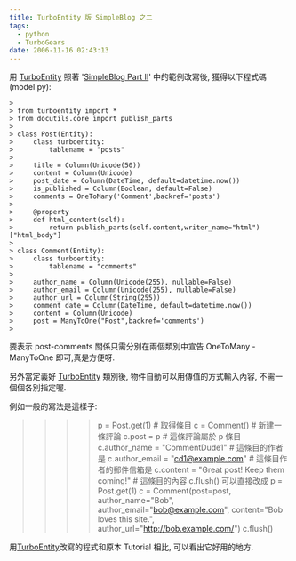```yaml
---
title: TurboEntity 版 SimpleBlog 之二
tags:
  - python
  - TurboGears
date: 2006-11-16 02:43:13
---
```


用 [TurboEntity](http://turboentity.ematia.de/) 照著 '[SimpleBlog Part II](http://www.splee.co.uk/2006/10/20/simpleblog-part-2/)' 中的範例改寫後, 獲得以下程式碼 (model.py):

```
>
> from turboentity import *
> from docutils.core import publish_parts
> 
> class Post(Entity): 
>     class turboentity:
>         tablename = "posts"
> 
>     title = Column(Unicode(50))
>     content = Column(Unicode)
>     post_date = Column(DateTime, default=datetime.now())
>     is_published = Column(Boolean, default=False)
>     comments = OneToMany('Comment',backref='posts')
> 
>     @property
>     def html_content(self):
>         return publish_parts(self.content,writer_name="html")["html_body"]
> 
> class Comment(Entity):
>     class turboentity:
>         tablename = "comments"
> 
>     author_name = Column(Unicode(255), nullable=False)
>     author_email = Column(Unicode(255), nullable=False)
>     author_url = Column(String(255))
>     comment_date = Column(DateTime, default=datetime.now())
>     content = Column(Unicode)
>     post = ManyToOne("Post",backref='comments') 
>
```

要表示 post-comments 關係只需分別在兩個類別中宣告 OneToMany - ManyToOne 即可,真是方便呀.

另外當定義好 [TurboEntity](http://turboentity.ematia.de/) 類別後, 物件自動可以用傳值的方式輸入內容, 不需一個個各別指定喔.

例如一般的寫法是這樣子:
> >>> p = Post.get(1) # 取得條目
> >>> c = Comment() # 新建一條評論
> >>> c.post = p # 這條評論屬於 p 條目
> >>> c.author_name = "CommentDude1" # 這條目的作者是
> >>> c.author_email = "cd1@example.com" # 這條目作者的郵件信箱是
> >>> c.content = "Great post!  Keep them coming!" # 這條目的內容
> >>> c.flush()
可以直接改成
> >>> p = Post.get(1)
> >>> c = Comment(post=post, author_name="Bob", author_email="bob@example.com", content="Bob loves this site.", author_url="http://bob.example.com/")
> >>> c.flush()

用[TurboEntity](http://turboentity.ematia.de/)改寫的程式和原本 Tutorial 相比, 可以看出它好用的地方.

